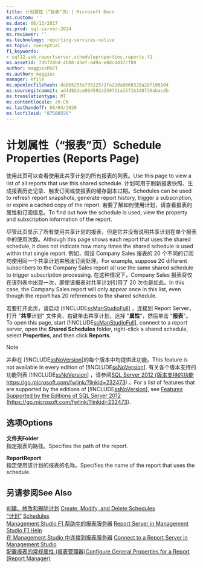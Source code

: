 ```yaml
---
title: 计划属性（“报表”页）| Microsoft Docs
ms.custom: ''
ms.date: 06/13/2017
ms.prod: sql-server-2014
ms.reviewer: ''
ms.technology: reporting-services-native
ms.topic: conceptual
f1_keywords:
- sql12.swb.reportserver.scheduleproperties.reports.f1
ms.assetid: 7db728bd-4b08-43ef-a49a-e8dcdd37cf89
author: maggiesMSFT
ms.author: maggies
manager: kfile
ms.openlocfilehash: da0b5255e73522572fa22da8668329a28f108104
ms.sourcegitcommit: ad4d92dce894592a259721a1571b1d8736abacdb
ms.translationtype: MT
ms.contentlocale: zh-CN
ms.lasthandoff: 08/04/2020
ms.locfileid: "87580556"
---
```

# <a name="schedule-properties-reports-page"></a><span data-ttu-id="875b7-102">计划属性（“报表”页）</span><span class="sxs-lookup"><span data-stu-id="875b7-102">Schedule Properties (Reports Page)</span></span>
  <span data-ttu-id="875b7-103">使用此页可以查看使用此共享计划的所有报表的列表。</span><span class="sxs-lookup"><span data-stu-id="875b7-103">Use this page to view a list of all reports that use this shared schedule.</span></span> <span data-ttu-id="875b7-104">计划可用于刷新报表快照、生成报表历史记录、触发订阅或使报表的缓存副本过期。</span><span class="sxs-lookup"><span data-stu-id="875b7-104">Schedules can be used to refresh report snapshots, generate report history, trigger a subscription, or expire a cached copy of the report.</span></span> <span data-ttu-id="875b7-105">若要了解如何使用计划，请查看报表的属性和订阅信息。</span><span class="sxs-lookup"><span data-stu-id="875b7-105">To find out how the schedule is used, view the property and subscription information of the report.</span></span>  
  
 <span data-ttu-id="875b7-106">尽管此页显示了所有使用共享计划的报表，但是它并没有说明共享计划在单个报表中的使用次数。</span><span class="sxs-lookup"><span data-stu-id="875b7-106">Although this page shows each report that uses the shared schedule, it does not indicate how many times the shared schedule is used within that single report.</span></span> <span data-ttu-id="875b7-107">例如，假设 Company Sales 报表的 20 个不同的订阅均使用同一个共享计划来触发订阅处理。</span><span class="sxs-lookup"><span data-stu-id="875b7-107">For example, suppose 20 different subscribers to the Company Sales report all use the same shared schedule to trigger subscription processing.</span></span> <span data-ttu-id="875b7-108">在这种情况下，Company Sales 报表将仅在该列表中出现一次，即使该报表对共享计划引用了 20 次也是如此。</span><span class="sxs-lookup"><span data-stu-id="875b7-108">In this case, the Company Sales report will only appear once in this list, even though the report has 20 references to the shared schedule.</span></span>  
  
 <span data-ttu-id="875b7-109">若要打开此页，请启动 [!INCLUDE[ssManStudioFull](../../includes/ssmanstudiofull-md.md)] ，连接到 Report Server，打开 "**共享**计划" 文件夹，右键单击共享计划，选择 "**属性**"，然后单击 "**报表**"。</span><span class="sxs-lookup"><span data-stu-id="875b7-109">To open this page, start [!INCLUDE[ssManStudioFull](../../includes/ssmanstudiofull-md.md)], connect to a report server, open the **Shared Schedules** folder, right-click a shared schedule, select **Properties**, and then click **Reports**.</span></span>  
  
> [!NOTE]  
>  <span data-ttu-id="875b7-110">并非在 [!INCLUDE[ssNoVersion](../../includes/ssnoversion-md.md)]的每个版本中均提供此功能。</span><span class="sxs-lookup"><span data-stu-id="875b7-110">This feature is not available in every edition of [!INCLUDE[ssNoVersion](../../includes/ssnoversion-md.md)].</span></span> <span data-ttu-id="875b7-111">有关各个版本支持的功能列表 [!INCLUDE[ssNoVersion](../../includes/ssnoversion-md.md)] ，请参阅[SQL Server 2012 (版本支持的功能](https://go.microsoft.com/fwlink/?linkid=232473) https://go.microsoft.com/fwlink/?linkid=232473) 。</span><span class="sxs-lookup"><span data-stu-id="875b7-111">For a list of features that are supported by the editions of [!INCLUDE[ssNoVersion](../../includes/ssnoversion-md.md)], see [Features Supported by the Editions of SQL Server 2012](https://go.microsoft.com/fwlink/?linkid=232473) (https://go.microsoft.com/fwlink/?linkid=232473).</span></span>  
  
## <a name="options"></a><span data-ttu-id="875b7-112">选项</span><span class="sxs-lookup"><span data-stu-id="875b7-112">Options</span></span>  
 <span data-ttu-id="875b7-113">**文件夹**</span><span class="sxs-lookup"><span data-stu-id="875b7-113">**Folder**</span></span>  
 <span data-ttu-id="875b7-114">指定报表的路径。</span><span class="sxs-lookup"><span data-stu-id="875b7-114">Specifies the path of the report.</span></span>  
  
 <span data-ttu-id="875b7-115">**Report**</span><span class="sxs-lookup"><span data-stu-id="875b7-115">**Report**</span></span>  
 <span data-ttu-id="875b7-116">指定使用该计划的报表的名称。</span><span class="sxs-lookup"><span data-stu-id="875b7-116">Specifies the name of the report that uses the schedule.</span></span>  
  
## <a name="see-also"></a><span data-ttu-id="875b7-117">另请参阅</span><span class="sxs-lookup"><span data-stu-id="875b7-117">See Also</span></span>  
 <span data-ttu-id="875b7-118">[创建、修改和删除计划](../subscriptions/create-modify-and-delete-schedules.md) </span><span class="sxs-lookup"><span data-stu-id="875b7-118">[Create, Modify, and Delete Schedules](../subscriptions/create-modify-and-delete-schedules.md) </span></span>  
 <span data-ttu-id="875b7-119">[“计划”](../subscriptions/schedules.md) </span><span class="sxs-lookup"><span data-stu-id="875b7-119">[Schedules](../subscriptions/schedules.md) </span></span>  
 <span data-ttu-id="875b7-120">[Management Studio F1 帮助中的报表服务器](report-server-in-management-studio-f1-help.md) </span><span class="sxs-lookup"><span data-stu-id="875b7-120">[Report Server in Management Studio F1 Help](report-server-in-management-studio-f1-help.md) </span></span>  
 <span data-ttu-id="875b7-121">[在 Management Studio 中连接到报表服务器](connect-to-a-report-server-in-management-studio.md) </span><span class="sxs-lookup"><span data-stu-id="875b7-121">[Connect to a Report Server in Management Studio](connect-to-a-report-server-in-management-studio.md) </span></span>  
 [<span data-ttu-id="875b7-122">配置报表的常规属性 &#40;报表管理器&#41;</span><span class="sxs-lookup"><span data-stu-id="875b7-122">Configure General Properties for a Report &#40;Report Manager&#41;</span></span>](../configure-general-properties-for-a-report-report-manager.md)  
  
  
